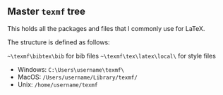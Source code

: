 ## Master `texmf` tree

This holds all the packages and files that I commonly use for LaTeX.

The structure is defined as follows:

`~\texmf\bibtex\bib` for bib files
`~\texmf\tex\latex\local\` for style files

* Windows:
    `C:\Users\username\texmf\`
* MacOS:
    `/Users/username/Library/texmf/`
* Unix: 
    `/home/username/texmf`

